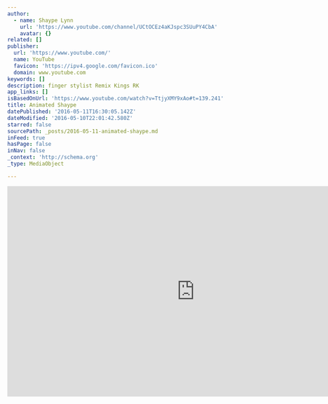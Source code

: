 ```yaml
---
author:
  - name: Shaype Lynn
    url: 'https://www.youtube.com/channel/UCtOCEz4aKJspc3SUuPY4CbA'
    avatar: {}
related: []
publisher:
  url: 'https://www.youtube.com/'
  name: YouTube
  favicon: 'https://ipv4.google.com/favicon.ico'
  domain: www.youtube.com
keywords: []
description: finger stylist Remix Kings RK
app_links: []
isBasedOnUrl: 'https://www.youtube.com/watch?v=TtjyXMY9xAo#t=139.241'
title: Animated Shaype
datePublished: '2016-05-11T16:30:05.142Z'
dateModified: '2016-05-10T22:01:42.580Z'
starred: false
sourcePath: _posts/2016-05-11-animated-shaype.md
inFeed: true
hasPage: false
inNav: false
_context: 'http://schema.org'
_type: MediaObject

---
```

<iframe src="https://cdn.embedly.com/widgets/media.html?src=https%3A%2F%2Fwww.youtube.com%2Fembed%2FTtjyXMY9xAo%3Ffeature%3Doembed%26start%3D0&amp;url=https%3A%2F%2Fipv4.google.com%2Fsorry%2FIndexRedirect%3Fcontinue%3Dhttps%3A%2F%2Fwww.youtube.com%2Fwatch%253Fv%253DTtjyXMY9xAo%26q%3DCGMSBDbMFPkYuLTJuQUiGQDxp4NLXJGJhFH6ytDHHuaBQ-WHpXC7AD0&amp;image=https%3A%2F%2Fi.ytimg.com%2Fvi%2FTtjyXMY9xAo%2Fhqdefault.jpg&amp;key=b7d04c9b404c499eba89ee7072e1c4f7&amp;type=text%2Fhtml&amp;schema=google" width="854" height="480" scrolling="no" frameborder="0" allowfullscreen="" style=""></iframe>